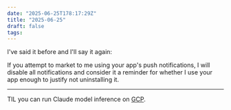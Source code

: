```yaml
---
date: "2025-06-25T178:17:29Z"
title: "2025-06-25"
draft: false
tags:
---
```


I've said it before and I'll say it again:

If you attempt to market to me using your app's push notifications, I will disable all notifications and consider it a reminder for whether I use your app enough to justify not uninstalling it.

---

TIL you can run Claude model inference on [GCP](https://cloud.google.com/vertex-ai/generative-ai/docs/partner-models/claude ).
